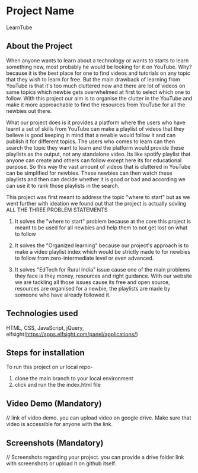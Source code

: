 # Project Name
LearnTube

## About the Project
When anyone wants to learn about a technology or wants to starts to learn something new, most probably he would be looking for it on YouTube. Why? because it is the best place for one to find videos and tutorials on any topic that they wish to learn for free. But the main drawback of learning from YouTube is that it's too much cluttered now and there are lot of videos on same topics which newbie gets overwhelmed at first to select which one to follow. With this project our aim is to organise the clutter in the YouTube and make it more approachable to find the resources from YouTube for all the newbies out there.

What our project does is it provides a platform where the users who have learnt a set of skills from YouTube can make a playlist of videos that they believe is good keeping in mind that a newbie would follow it and can publish it for different topics. The users who comes to learn can then search the topic they want to learn and the platform would provide these playlists as the output, not any standalone video. Its like spotify playlist that anyone can create and others can follow except here its for educational purpose. So this way the vast amount of videos that is cluttered in YouTube can be simplified for newbies. These newbies can then watch these playlists and then can decide whether it is good or bad and according we can use it to rank those playlists in the search.

This project was first meant to address the topic "where to start" but as we went further with ideation we found out that the project is actually sovling ALL THE THREE PROBLEM STATEMENTS

1. It solves the "where to start" problem because at the core this project is meant to be used for all newbies and help them to not get lost on what to follow

2. It solves the "Organized learning" because our project's approach is to make a video playlist index which would be strictly made to for newbies to follow from zero-intermediate level or even advanced.

3. It solves "EdTech for Rural India" issue cause one of the main problems they face is they money, resources and right guidance. With our website we are tackling all those issues cause its free and open source, resources are organised for a newbie, the playlists are made by someone who have already followed it.

## Technologies used
HTML, CSS, JavaScript, jQuery, elfsight(https://apps.elfsight.com/panel/applications/)

## Steps for installation
To run this project on ur local repo-
1. clone the main branch to your local environment
2. click and run the the index.html file

## Video Demo (Mandatory)
// link of video demo. you can upload video on google drive. Make sure that
video is accessible for anyone with the link.

## Screenshots (Mandatory)
// Screenshots regarding your project. you can provide a drive folder link with
screenshots or upload it on github itself.